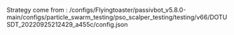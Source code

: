 Strategy come from : /configs/Flyingtoaster/passivbot_v5.8.0-main/configs/particle_swarm_testing/pso_scalper_testing/testing/v66/DOTUSDT_20220925212429_a455c/config.json